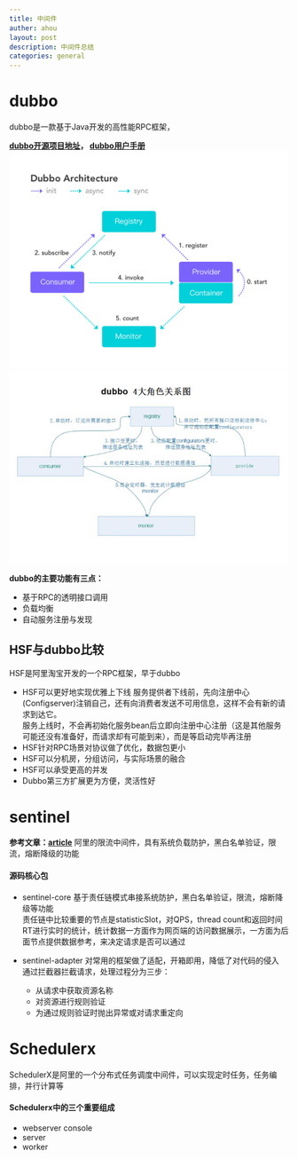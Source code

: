 ```yaml
---
title: 中间件
auther: ahou
layout: post
description: 中间件总结
categories: general
---
```


# dubbo

dubbo是一款基于Java开发的高性能RPC框架，  

**[dubbo开源项目地址](https://github.com/apache/dubbo)， [dubbo用户手册](https://dubbo.gitbooks.io/dubbo-user-book/)**  
![architecture](./images/1590199092637.png)  
![dubbo角色关系图](./images/1590289522650.png)

**dubbo的主要功能有三点：**
- 基于RPC的透明接口调用
- 负载均衡
- 自动服务注册与发现
 
## HSF与dubbo比较
HSF是阿里淘宝开发的一个RPC框架，早于dubbo
- HSF可以更好地实现优雅上下线
服务提供者下线前，先向注册中心(Configserver)注销自己，还有向消费者发送不可用信息，这样不会有新的请求到达它。  
服务上线时，不会再初始化服务bean后立即向注册中心注册（这是其他服务可能还没有准备好，而请求却有可能到来），而是等启动完毕再注册  
- HSF针对RPC场景对协议做了优化，数据包更小
- HSF可以分机房，分组访问，与实际场景的融合
- HSF可以承受更高的并发
- Dubbo第三方扩展更为方便，灵活性好

# sentinel
**参考文章：[article](https://zhuanlan.zhihu.com/p/364009727)**
阿里的限流中间件，具有系统负载防护，黑白名单验证，限流，熔断降级的功能  

#### 源码核心包
- sentinel-core
基于责任链模式串接系统防护，黑白名单验证，限流，熔断降级等功能  
责任链中比较重要的节点是statisticSlot，对QPS，thread count和返回时间RT进行实时的统计，统计数据一方面作为网页端的访问数据展示，一方面为后面节点提供数据参考，来决定请求是否可以通过

- sentinel-adapter
对常用的框架做了适配，开箱即用，降低了对代码的侵入  
通过拦截器拦截请求，处理过程分为三步：
    - 从请求中获取资源名称
    - 对资源进行规则验证
    - 为通过规则验证时抛出异常或对请求重定向


# Schedulerx
SchedulerX是阿里的一个分布式任务调度中间件，可以实现定时任务，任务编排，并行计算等

#### Schedulerx中的三个重要组成
- webserver  console
- server
- worker